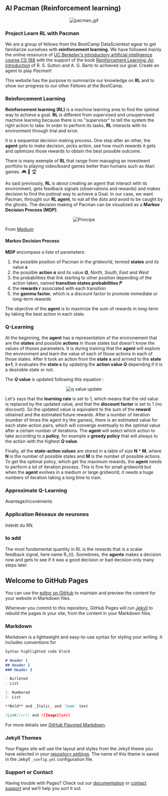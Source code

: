 
## AI Pacman (Reinforcement learning)
<p align="center">
  <img src="http://ai.berkeley.edu/images/pacman_game.gif" alt="pacman_gif"/>
</p>


### Project Learn RL with Pacman

We are a group of fellows from the BootCamp DataScientest egear to get familiarize ourselves with **reinforcement learning**.  We have followed mainly the online ressource of [UC Berkeley's introductory artificial intelligence course CS 188](http://ai.berkeley.edu/home.html) with the support of the book [Reinforcement Learning: An introduction](http://incompleteideas.net/book/bookdraft2017nov5.pdf) of R. S. Sutton and A. G. Barto to achieved our goal: Create an agent to play _Pacman_!

This website has the purpose to summarize our knowledge on **RL** and to show our progress to our other Fellows at the BootCamp.

### Reinforcement Learning

**Reinforcement learning (RL)** is a machine learning area to find the optimal way to achieve a goal. 
**RL** is different from supervised and unsupervised machine learning because there is no "supervisor" to tell the system the right action to take. In order to perform its tasks, **RL** interacts with its environment through trial and error.

It is a sequential decision making process. One step after an other, the **agent** gets to make decision, picks action, see how much rewards it gets and optimizes those rewards to obtain the best possible outcome. 

There is many exemple of **RL** that range from managing an investment portfolio to playing video/board games better than humans such as Atari games. :video_game: :space_invader: :trophy:

As said previously, **RL** is about creating an agent that interact with its environment, gets feedback signals (observations and rewards) and makes decision to find the potimal way to achieve a Goal.
In our case, we want Pacman, throught our **RL agent**, to eat all the dots and avoid to be caught by the ghosts. The decision making of Pacman can be visualized as a **Markov Decision Process (MDP)**.

<p align="center">
  <img src="https://cdn-images-1.medium.com/max/1600/1*Z2yMvuQ1-t5Ol1ac_W4dOQ.png" alt="Principe"/>
 </p>
  
From [Medium](https://medium.com/@m.alzantot/deep-reinforcement-learning-demystified-episode-0-2198c05a6124/)

#### Markov Decision Process

**MDP** encompass a liste of parameters:
1. the possible position of Pacman in the gridworld, termed **states** and its value **_s_**
2. the possible **action _a_** and its value **_Q_**, _North_, _South_, _East_ and _West_
3. the probabilities that link starting to other position depending of the action taken, named **transition states probabilities _P_**
4. the **rewards _r_**  associated with each transition
5. the **gamma factor**, which is a discount factor to promote immediate or long-term rewards

The objective of the **agent** is to maximize the sum of rewards in long-term by taking the best action in each state.

### Q-Learning

At the beginning, the **agent** has a representation of the environement that are the **states** and possible **actions** in those states but doesn't know the values of thoses parameters. It is during training that the **agent** will explore the environment and learn the value of each of those actions in each of those states. After it took an action from the **state s** and arrived to the **state s+1**, it evaluates the **state s** by updating the **action value _Q_** depending if it is a desirable state or not.

The **_Q_ value** is updated following this equation :
<p align="center">
  <img src="https://cdn-images-1.medium.com/max/800/0*q8Dnp4guvDD230if." alt="q value update"/>
 </p>

Let's says that the **learning rate** is set to 1, which means that the old value is replaced by the updated value, and that the **discount factor** is set to 1 (no discount). So the updated value is equivalent to the sum of the **reward** obtained and the estimated future rewards.
After a number of iteration (number of times the agent try the games), there is an estimated value for each state-action pairs, which will converge eventually to the optimal value after a certain number of iterations. The **agent** will select which action to take according to a **policy**, for example a **greedy policy** that will always to the action with the highest **_Q_ value**.

Finally, all the **state-action values** are stored in a table of size **N** * **M**, where **N** is the number of possible states and **M** is the number of possible actions. To get the optimal policy, which get the maximum rewards, the **agent** needs to perform a lot of iteration process. This is fine for small gridworld but when the **agent** evolves in a medium or large gridworld, it needs a huge numbers of iteration taking a long time to train.

### Approximate Q-Learning

Avantage/incovénients

### Application Réseaux de neurones

Intérêt du RN.

### to add 

The most fundamental quantity in RL is the rewards that is a scalar feedback signal, here name R_{t}.
Sometimes, the **agents** makes a decision now and gets to see if it was a good decision or bad decision only many steps later. 

## Welcome to GitHub Pages

You can use the [editor on GitHub](https://github.com/MevaeR/MevaeR.github.io/edit/master/README.md) to maintain and preview the content for your website in Markdown files.

Whenever you commit to this repository, GitHub Pages will run [Jekyll](https://jekyllrb.com/) to rebuild the pages in your site, from the content in your Markdown files.

### Markdown

Markdown is a lightweight and easy-to-use syntax for styling your writing. It includes conventions for

```markdown
Syntax highlighted code block

# Header 1
## Header 2
### Header 3

- Bulleted
- List

1. Numbered
2. List

**Bold** and _Italic_ and `Code` text

[Link](url) and ![Image](src)
```

For more details see [GitHub Flavored Markdown](https://guides.github.com/features/mastering-markdown/).

### Jekyll Themes

Your Pages site will use the layout and styles from the Jekyll theme you have selected in your [repository settings](https://github.com/MevaeR/MevaeR.github.io/settings). The name of this theme is saved in the Jekyll `_config.yml` configuration file.

### Support or Contact

Having trouble with Pages? Check out our [documentation](https://help.github.com/categories/github-pages-basics/) or [contact support](https://github.com/contact) and we’ll help you sort it out.
